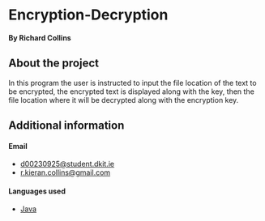 # Encryption-Decryption
#### By Richard Collins

## About the project
In this program the user is instructed to input the file location of the text to be encrypted, 
the encrypted text is displayed along with the key, then the file location where it will be decrypted along with the encryption key.

## Additional information
#### Email
- d00230925@student.dkit.ie
- r.kieran.collins@gmail.com
#### Languages used
- [Java](https://www.java.com/)

